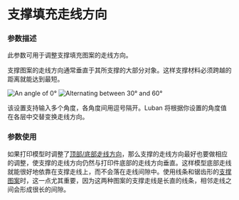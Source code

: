 支撑填充走线方向
====
### **参数描述**
此参数可用于调整支撑填充图案的走线方向。

支撑图案的走线方向通常垂直于其所支撑的大部分对象。这样支撑材料必须跨越的距离就能达到最短。

![An angle of 0°](../images/support_infill_angle_0.png)
![Alternating between 30° and 60°](../images/support_infill_angles.png)

该设置支持输入多个角度，各角度间用逗号隔开。Luban 将根据你设置的角度值在各层中交替变换走线方向。

### **参数使用**
如果打印模型时调整了[顶部/底部走线方向](skin_angles.md)，那么支撑的走线方向最好也要做相应的调整，使支撑的走线方向仍然与打印件底部的走线方向垂直。这样模型底部走线就能很好地依靠在支撑走线上，而不会落在走线间隙中。使用线条和锯齿形的[支撑图案](support_pattern.md)时，这一点尤其重要，因为这两种图案的支撑走线是长直的线条，相邻走线之间会形成很长的间隙。
